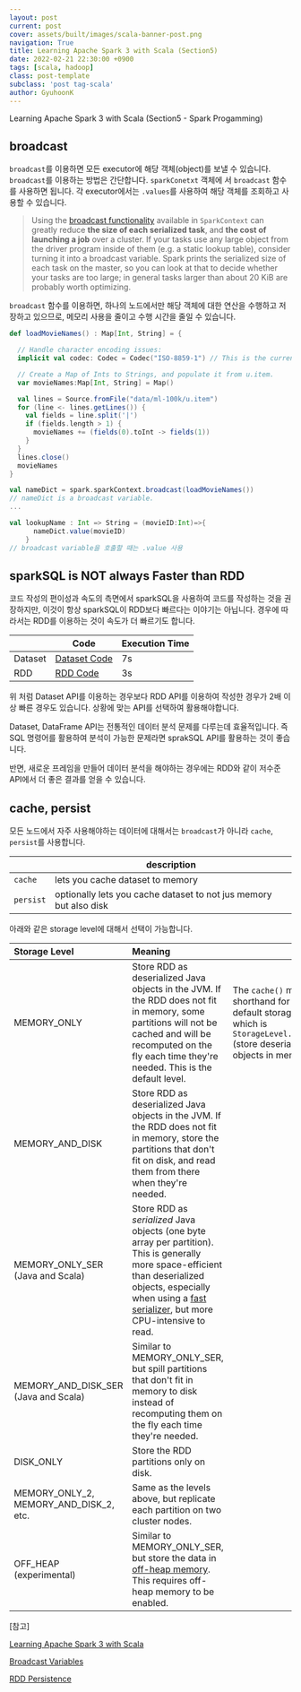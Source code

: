 ```yaml
---
layout: post
current: post
cover: assets/built/images/scala-banner-post.png
navigation: True
title: Learning Apache Spark 3 with Scala (Section5)
date: 2022-02-21 22:30:00 +0900
tags: [scala, hadoop]
class: post-template
subclass: 'post tag-scala'
author: GyuhoonK
---
```


Learning Apache Spark 3 with Scala (Section5 - Spark Progamming)

## broadcast

`broadcast`를 이용하면 모든 executor에 해당 객체(object)를 보낼 수 있습니다. `broadcast`를 이용하는 방법은 간단합니다. `sparkConetxt` 객체에 서 `broadcast` 함수를 사용하면 됩니다. 각 executor에서는 `.values`를 사용하여 해당 객체를 조회하고 사용할 수 있습니다. 

> Using the [broadcast functionality](https://spark.apache.org/docs/3.2.1/rdd-programming-guide.html#broadcast-variables) available in `SparkContext` can greatly reduce **the size of each serialized task**, and **the cost of launching a job** over a cluster. If your tasks use any large object from the driver program inside of them (e.g. a static lookup table), consider turning it into a broadcast variable. Spark prints the serialized size of each task on the master, so you can look at that to decide whether your tasks are too large; in general tasks larger than about 20 KiB are probably worth optimizing.
>

`broadcast` 함수를 이용하면, 하나의 노드에서만 해당 객체에 대한 연산을 수행하고 저장하고 있으므로, 메모리 사용을 줄이고 수행 시간을 줄일 수 있습니다. 

```scala
def loadMovieNames() : Map[Int, String] = {

  // Handle character encoding issues:
  implicit val codec: Codec = Codec("ISO-8859-1") // This is the current encoding of u.item, not UTF-8.

  // Create a Map of Ints to Strings, and populate it from u.item.
  var movieNames:Map[Int, String] = Map()

  val lines = Source.fromFile("data/ml-100k/u.item")
  for (line <- lines.getLines()) {
    val fields = line.split('|')
    if (fields.length > 1) {
      movieNames += (fields(0).toInt -> fields(1))
    }
  }
  lines.close()
  movieNames
}

val nameDict = spark.sparkContext.broadcast(loadMovieNames())
// nameDict is a broadcast variable.
...

val lookupName : Int => String = (movieID:Int)=>{
      nameDict.value(movieID)
    }
// broadcast variable을 호출할 때는 .value 사용
```



## sparkSQL is NOT always Faster than RDD

코드 작성의 편이성과 속도의 측면에서 sparkSQL을 사용하여 코드를 작성하는 것을 권장하지만, 이것이 항상 sparkSQL이 RDD보다 빠르다는 이야기는 아닙니다. 경우에 따라서는 RDD를 이용하는 것이 속도가 더 빠르기도 합니다. 

|         | Code                                                         | Execution Time |
| ------- | ------------------------------------------------------------ | -------------- |
| Dataset | [Dataset Code](https://github.com/GyuhoonK/sparkscala/blob/main/src/main/scala/com/sundogsoftware/spark/DegreesOfSeparationDataset.scala) | 7s             |
| RDD     | [RDD Code](https://github.com/GyuhoonK/sparkscala/blob/main/src/main/scala/com/sundogsoftware/spark/DegreesOfSeparation.scala) | 3s             |

위 처럼 Dataset API를 이용하는 경우보다 RDD API를 이용하여 작성한 경우가 2배 이상 빠른 경우도 있습니다. 상황에 맞는 API를 선택하여 활용해야합니다. 

Dataset, DataFrame API는 전통적인 데이터 분석 문제를 다루는데 효율적입니다. 즉 SQL 명령어를 활용하여 분석이 가능한 문제라면 sprakSQL API를 활용하는 것이 좋습니다.

반면, 새로운 프레임을 만들어 데이터 분석을 해야하는 경우에는 RDD와 같이 저수준 API에서 더 좋은 결과를 얻을 수 있습니다.

## cache, persist

모든 노드에서 자주 사용해야하는 데이터에 대해서는 `broadcast`가 아니라 `cache`, `persist`를 사용합니다.

|           | description                                                  |
| --------- | ------------------------------------------------------------ |
| `cache`   | lets you cache dataset to memory                             |
| `persist` | optionally lets you cache dataset to not jus memory but also disk |

아래와 같은 storage level에 대해서 선택이 가능합니다.

| Storage Level                          | Meaning                                                      |                                                              |
| :------------------------------------- | :----------------------------------------------------------- | ------------------------------------------------------------ |
| MEMORY_ONLY                            | Store RDD as deserialized Java objects in the JVM. If the RDD does not fit in memory, some partitions will not be cached and will be recomputed on the fly each time they're needed. This is the default level. | The `cache()` method is a shorthand for using the default storage level, which is `StorageLevel.MEMORY_ONLY` (store deserialized objects in memory). |
| MEMORY_AND_DISK                        | Store RDD as deserialized Java objects in the JVM. If the RDD does not fit in memory, store the partitions that don't fit on disk, and read them from there when they're needed. |                                                              |
| MEMORY_ONLY_SER (Java and Scala)       | Store RDD as *serialized* Java objects (one byte array per partition). This is generally more space-efficient than deserialized objects, especially when using a [fast serializer](https://spark.apache.org/docs/latest/tuning.html), but more CPU-intensive to read. |                                                              |
| MEMORY_AND_DISK_SER (Java and Scala)   | Similar to MEMORY_ONLY_SER, but spill partitions that don't fit in memory to disk instead of recomputing them on the fly each time they're needed. |                                                              |
| DISK_ONLY                              | Store the RDD partitions only on disk.                       |                                                              |
| MEMORY_ONLY_2, MEMORY_AND_DISK_2, etc. | Same as the levels above, but replicate each partition on two cluster nodes. |                                                              |
| OFF_HEAP (experimental)                | Similar to MEMORY_ONLY_SER, but store the data in [off-heap memory](https://spark.apache.org/docs/latest/configuration.html#memory-management). This requires off-heap memory to be enabled. |                                                              |



[참고]

[Learning Apache Spark 3 with Scala](https://www.udemy.com/course/best-scala-apache-spark/)

[Broadcast Variables](https://spark.apache.org/docs/3.2.1/rdd-programming-guide.html#broadcast-variables)

[RDD Persistence](https://spark.apache.org/docs/3.2.1/rdd-programming-guide.html#rdd-persistence)
